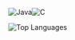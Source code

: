 ![Java](https://user-images.githubusercontent.com/83002941/116005389-53ce6200-a624-11eb-926d-4e382894734a.gif)![C](https://user-images.githubusercontent.com/83002941/116005341-1b2e8880-a624-11eb-8b0d-7a8427481465.gif)






![Top Languages](https://github-readme-stats.vercel.app/api/top-langs/?username=codelust)




